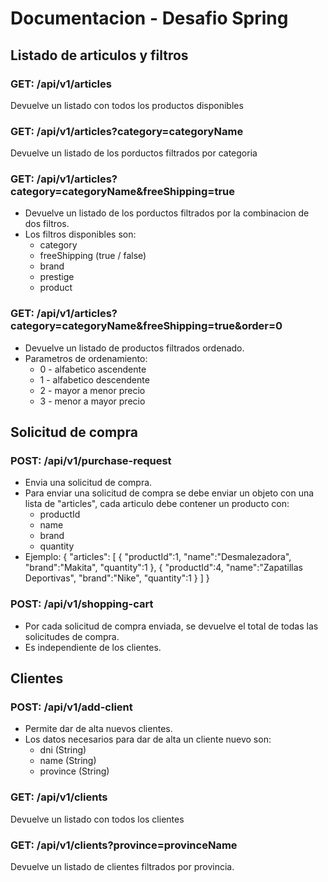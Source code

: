 # Documentacion - Desafio Spring

## Listado de articulos y filtros
### GET: /api/v1/articles
Devuelve un listado con todos los productos disponibles 
 
### GET: /api/v1/articles?category=categoryName
Devuelve un listado de los porductos filtrados por categoria

### GET: /api/v1/articles?category=categoryName&freeShipping=true
* Devuelve un listado de los porductos filtrados por la combinacion de dos filtros.
* Los filtros disponibles son:
    * category
    * freeShipping (true / false)
    * brand
    * prestige
    * product
    
### GET: /api/v1/articles?category=categoryName&freeShipping=true&order=0
* Devuelve un listado de productos filtrados ordenado.
* Parametros de ordenamiento:
    * 0 - alfabetico ascendente
    * 1 - alfabetico descendente
    * 2 - mayor a menor precio
    * 3 - menor a mayor precio
    
## Solicitud de compra
### POST: /api/v1/purchase-request
* Envia una solicitud de compra.
* Para enviar una solicitud de compra se debe enviar un objeto con una lista de "articles", cada articulo debe contener un producto con:
    * productId
    * name
    * brand
    * quantity
* Ejemplo: {
    "articles":
            [
                {
                    "productId":1,
                    "name":"Desmalezadora",
                    "brand":"Makita",
                    "quantity":1
                },
                {
                    "productId":4,
                    "name":"Zapatillas Deportivas",
                    "brand":"Nike",
                    "quantity":1
                }
            ]
}


### POST: /api/v1/shopping-cart
* Por cada solicitud de compra enviada, se devuelve el total de todas las solicitudes de compra.
* Es independiente de los clientes.

## Clientes
### POST: /api/v1/add-client
* Permite dar de alta nuevos clientes.
* Los datos necesarios para dar de alta un cliente nuevo son:
    * dni (String)
    * name (String)
    * province (String)

### GET: /api/v1/clients
Devuelve un listado con todos los clientes

### GET: /api/v1/clients?province=provinceName
Devuelve un listado de clientes filtrados por provincia.